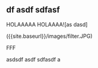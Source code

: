 ## df asdf sdfasf

HOLAAAAA HOLAAAA![as dasd]


({{site.baseurl}}/images/filter.JPG)


FFF

 asdsdf asdf sdfasdf  a
 
 
